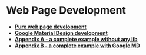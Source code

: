 # Web Page Development

* [**Pure web page development**](pure-web-page-development.md)
* [**Google Material Design development**](google-material-design-development.md)
* [**Appendix A - a complete example without any lib**](appendix-a-a-complete-example-without-any-lib.md)
* [**Appendix B - a complete example with Google MD**](appendix-b-a-complete-example-with-google-md.md)

